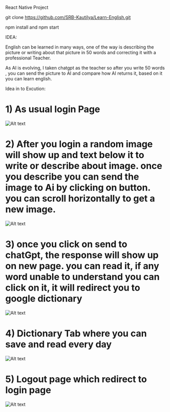 React Native Project

git clone https://github.com/SRB-Kautilya/Learn-English.git

npm install and npm start 

IDEA:

 English can be learned in many ways, one of the way is describing the picture  or writing about that picture in 50 words and correcting it with a professional Teacher.

 As AI is evolving, I taken chatgpt as the teacher so after you write 50 words , you can send the picture to AI and compare how AI returns it, based on it  you can learn english.


Idea in to Excution:

# 1) As usual  login Page  

![Alt text](./assets/Login.PNG)

# 2) After you login a random image will show up and text below it to write or describe about image. once you describe you can send the image to Ai by clicking on button. you can scroll horizontally to get a new image.


![Alt text](./assets/describeThePicture.PNG)


# 3) once you click on send to chatGpt, the response will show up on new page. you can read it, if any word unable to understand you can click on it, it will redirect you to google dictionary


![Alt text](./assets/AIResponse.PNG)

# 4) Dictionary Tab where you can save and read every day 


![Alt text](./assets/Dictionary.PNG)


# 5) Logout page which redirect to login page

![Alt text](./assets/Logout.PNG)





